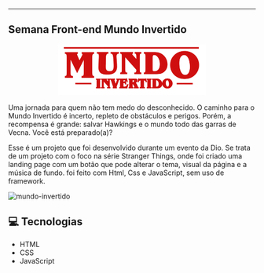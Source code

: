 -------
## Semana Front-end Mundo Invertido

<p align="center">
    <img width="300" src="assets/images/banner/logo.svg">
</p>

Uma jornada para quem não tem medo do desconhecido. O caminho para o Mundo Invertido é incerto, repleto de obstáculos e perigos. Porém, a recompensa é grande: salvar Hawkings e o mundo todo das garras de Vecna. Você está preparado(a)? 

Esse é um projeto que foi desenvolvido durante um evento da Dio. Se trata de um projeto com o foco na série Stranger Things, onde foi criado uma landing page com um botão que pode alterar o tema, visual da página e a música de fundo. foi feito com Html, Css e JavaScript, sem uso de framework.

![mundo-invertido](https://user-images.githubusercontent.com/101338971/187090288-d830fc3c-d6da-4a4c-913d-1b39faf0a746.gif)

## 💻 Tecnologias
- HTML
- CSS
- JavaScript
</p>
